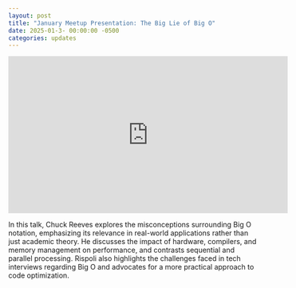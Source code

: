```yaml
---
layout: post
title: "January Meetup Presentation: The Big Lie of Big O"
date: 2025-01-3- 00:00:00 -0500
categories: updates
---
```


<iframe width="560" height="315" src="https://www.youtube.com/embed/9VkQ5mOuXbg?si=cBf0pkePabKhzJKN" title="YouTube video player" frameborder="0" allow="accelerometer; autoplay; clipboard-write; encrypted-media; gyroscope; picture-in-picture; web-share" referrerpolicy="strict-origin-when-cross-origin" allowfullscreen></iframe>

<br>

In this talk, Chuck Reeves explores the misconceptions surrounding Big O notation, emphasizing its relevance in real-world applications rather than just academic theory. He discusses the impact of hardware, compilers, and memory management on performance, and contrasts sequential and parallel processing. Rispoli also highlights the challenges faced in tech interviews regarding Big O and advocates for a more practical approach to code optimization.
